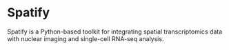 # Spatify
Spatify is a Python-based toolkit for integrating spatial transcriptomics data with nuclear imaging and single-cell RNA-seq analysis.
